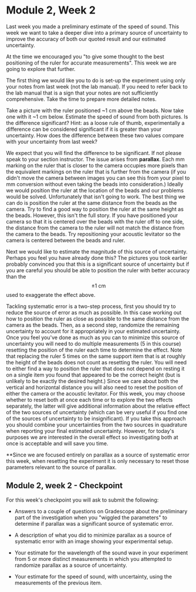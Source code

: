 # Module 2, Week 2

Last week you made a preliminary estimate of the speed of sound.  This week we want to take a deeper dive into a primary source of uncertainty to improve the accuracy of both our quoted result and our estimated uncertainty.

At the time we encouraged you "to give some thought to the best positioning of the ruler for accurate measurements". This week we are going to explore that further.

The first thing we would like you to do is set-up the experiment using only your notes from last week (not the lab manual). If you need to refer back to the lab manual that is a sign that your notes are not sufficiently comprehensive. Take the time to prepare more detailed notes.

Take a picture with the ruler positioned ~1 cm above the beads. Now take one with it ~1 cm below. Estimate the speed of sound from both pictures. Is the difference significant? Hint: as a loose rule of thumb, experimentally a difference can be considered significant if it is greater than your uncertainty. How does the difference between these two values compare with your uncertainty from last week?

We expect that you will find the difference to be significant. If not please speak to your section instructor. The issue arises from **parallax**. Each mm marking on the ruler that is closer to the camera occupies more pixels than the equivalent markings on the ruler that is further from the camera (if you didn't move the camera between images you can see this from your pixel to mm conversion without even taking the beads into consideration.) Ideally we would position the ruler at the location of the beads and our problems would be solved. Unfortunately that isn't going to work. The best thing we can do is position the ruler at the same distance from the beads as the camera. Try to find a good way to position the ruler at the same height as the beads. However, this isn't the full story. If you have positioned your camera so that it is centered over the beads with the ruler off to one side, the distance from the camera to the ruler will not match the distance from the camera to the beads. Try repositioning your acoustic levitator so the camera is centered between the beads and ruler.

Next we would like to estimate the magnitude of this source of uncertainty. Perhaps you feel you have already done this? The pictures you took earlier probably convinced you that this is a significant source of uncertainty but if you are careful you should be able to position the ruler with better accuracy than the $$\pm1~\mathrm{cm}$$ used to exaggerate the effect above.

Tackling systematic error is a two-step process, first you should try to reduce the source of error as much as possible. In this case working out how to position the ruler as close as possible to the same distance from the camera as the beads. Then, as a second step, randomize the remaining uncertainty to account for it appropriately in your estimated uncertainty. Once you feel you've done as much as you can to minimize this source of uncertainty you will need to do multiple measurements (5 in this course) resetting the position of the ruler each time to determine the effect. Note that replacing the ruler 5 times on the same support item that is at roughly the height of the beads does not count as resetting the ruler. You will need to either find a way to position the ruler that does not depend on resting it on a single item you found that appeared to be the correct height (but is unlikely to be exactly the desired height.) Since we care about both the vertical and horizontal distance you will also need to reset the position of either the camera or the acoustic levitator. For this week, you may choose whether to reset both at once each time or to explore the two effects separately, the latter will give additional information about the relative effect of the two sources of uncertainty (which can be very useful if you find one of the sources of uncertainty to be insignificant). If you take this approach you should combine your uncertainties from the two sources in quadrature when reporting your final estimated uncertainty. However, for today's purposes we are interested in the overall effect so investigating both at once is acceptable and will save you time.

**Since we are focused entirely on parallax as a source of systematic error this week, when resetting the experiment it is only necessary to reset those parameters relevant to the source of parallax.

## Module 2, week 2 - Checkpoint

For this week's checkpoint you will ask to submit the following:

+ Answers to a couple of questions on Gradescope about the preliminary part of the investigation when you "wiggled the parameters" to determine if parallax was a significant source of systematic error.

+ A description of what you did to minimize parallax as a source of systematic error with an image showing your experimental setup. <!-- 098 -->

+ Your estimate for the wavelength of the sound wave in your experiment from 5 or more distinct measurements in which you attempted to randomize parallax as a source of uncertainty.

+ Your estimate for the speed of sound, with uncertainty, using the measurements of the previous item.
<!-- makes it sound like a different set of measurements, although I'm sure that is not what you mean. -->
